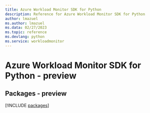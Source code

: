 ```yaml
---
title: Azure Workload Monitor SDK for Python
description: Reference for Azure Workload Monitor SDK for Python
author: lmazuel
ms.author: lmazuel
ms.data: 02/27/2023
ms.topic: reference
ms.devlang: python
ms.service: workloadmonitor
---
```

# Azure Workload Monitor SDK for Python - preview
## Packages - preview
[!INCLUDE [packages](workload-monitor-index.md)]